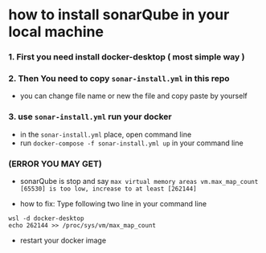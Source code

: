 # how to install sonarQube in your local machine

### 1. First you need install docker-desktop ( most simple way )



### 2. Then You need to copy `sonar-install.yml` in this repo 
* you can change file name or new the file and copy paste by yourself

### 3. use `sonar-install.yml` run your docker 

* in the `sonar-install.yml` place, open command line
* run `docker-compose -f sonar-install.yml up` in your command line


### (ERROR YOU MAY GET)

* sonarQube is stop and say `max virtual memory areas vm.max_map_count [65530] is too low, increase to at least [262144] `

- how to fix: Type following two line in your command line
```
wsl -d docker-desktop
echo 262144 >> /proc/sys/vm/max_map_count
```
* restart your docker image
